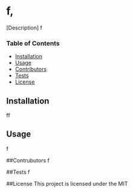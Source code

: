 # f,
[Description] f
### Table of Contents
* [Installation](#Installation)
* [Usage](#Usage)
* [Contributors](#Contributors)
* [Tests](#Tests)
* [License](#License)

## Installation
ff

## Usage
f

##Contrubutors
f

##Tests
f

##License
This project is licensed under the MIT
